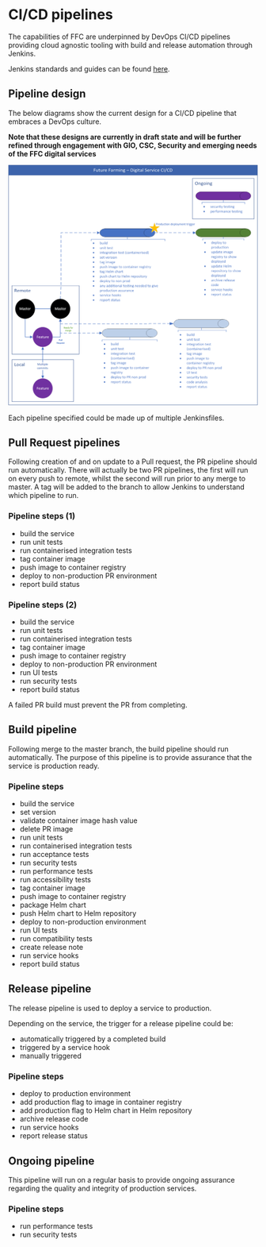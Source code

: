 # CI/CD pipelines
The capabilities of FFC are underpinned by DevOps CI/CD pipelines providing cloud agnostic tooling with build and release automation through Jenkins.

Jenkins standards and guides can be found [here](jenkins.md).

## Pipeline design
The below diagrams show the current design for a CI/CD pipeline that embraces a DevOps culture.

**Note that these designs are currently in draft state and will be further refined through engagement with GIO, CSC, Security and emerging needs of the FFC digital services**

![CI/CD pipeline](/docs/images/cicd.png)

Each pipeline specified could be made up of multiple Jenkinsfiles.

## Pull Request pipelines
Following creation of and on update to a Pull request, the PR pipeline should run automatically.  There will actually be two PR pipelines, the first will run on every push to remote, whilst the second will run prior to any merge to master.  A tag will be added to the branch to allow Jenkins to understand which pipeline to run.

### Pipeline steps (1)
- build the service
- run unit tests
- run containerised integration tests
- tag container image
- push image to container registry
- deploy to non-production PR environment
- report build status

### Pipeline steps (2)
- build the service
- run unit tests
- run containerised integration tests
- tag container image
- push image to container registry
- deploy to non-production PR environment
- run UI tests
- run security tests
- report build status

A failed PR build must prevent the PR from completing.

## Build pipeline
Following merge to the master branch, the build pipeline should run automatically.  The purpose of this pipeline is to provide assurance that the service is production ready.

### Pipeline steps
- build the service
- set version
- validate container image hash value
- delete PR image
- run unit tests
- run containerised integration tests
- run acceptance tests
- run security tests
- run performance tests
- run accessibility tests
- tag container image
- push image to container registry
- package Helm chart
- push Helm chart to Helm repository
- deploy to non-production environment
- run UI tests
- run compatibility tests
- create release note
- run service hooks
- report build status

## Release pipeline
The release pipeline is used to deploy a service to production.

Depending on the service, the trigger for a release pipeline could be:
- automatically triggered by a completed build
- triggered by a service hook
- manually triggered

### Pipeline steps
- deploy to production environment
- add production flag to image in container registry
- add production flag to Helm chart in Helm repository
- archive release code
- run service hooks
- report release status

## Ongoing pipeline
This pipeline will run on a regular basis to provide ongoing assurance regarding the quality and integrity of production services.

### Pipeline steps
- run performance tests
- run security tests
